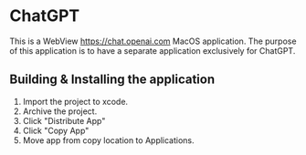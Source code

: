 # ChatGPT

This is a WebView https://chat.openai.com MacOS application. The purpose of this application is to have a separate application exclusively for ChatGPT.

## Building & Installing the application

1. Import the project to xcode.
2. Archive the project.
3. Click "Distribute App"
4. Click "Copy App"
5. Move app from copy location to Applications.
